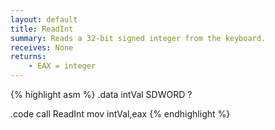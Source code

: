 ```yaml
---
layout: default
title: ReadInt
summary: Reads a 32-bit signed integer from the keyboard.
receives: None
returns: 
    - EAX = integer
---
```

{% highlight asm %}
.data
intVal SDWORD ?

.code
call ReadInt
mov  intVal,eax
{% endhighlight %}